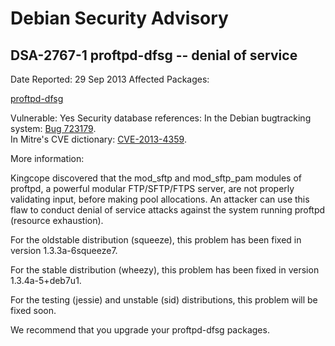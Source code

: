 
Debian Security Advisory
========================


DSA-2767-1 proftpd-dfsg -- denial of service
--------------------------------------------



Date Reported:
29 Sep 2013
Affected Packages:

[proftpd-dfsg](https://packages.debian.org/src:proftpd-dfsg)

Vulnerable:
Yes
Security database references:
In the Debian bugtracking system: [Bug 723179](https://bugs.debian.org/cgi-bin/bugreport.cgi?bug=723179).  
In Mitre's CVE dictionary: [CVE-2013-4359](https://security-tracker.debian.org/tracker/CVE-2013-4359).  

More information:

Kingcope discovered that the mod\_sftp and mod\_sftp\_pam modules of
proftpd, a powerful modular FTP/SFTP/FTPS server, are not properly
validating input, before making pool allocations. An attacker can
use this flaw to conduct denial of service attacks against the system
running proftpd (resource exhaustion).


For the oldstable distribution (squeeze), this problem has been fixed in
version 1.3.3a-6squeeze7.


For the stable distribution (wheezy), this problem has been fixed in
version 1.3.4a-5+deb7u1.


For the testing (jessie) and unstable (sid) distributions, this problem will
be fixed soon.


We recommend that you upgrade your proftpd-dfsg packages.





